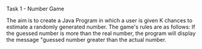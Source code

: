 Task 1 - Number Game

The aim is to create a Java Program in which a user is given K chances to estimate a randomly generated number. The game's rules are as follows: If the guessed number is more than the real number, the program will display the message "guessed number greater than the actual number.

